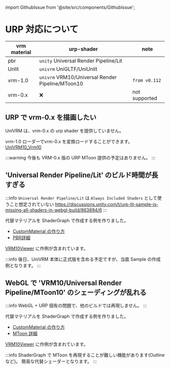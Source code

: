 import GithubIssue from '@site/src/components/GithubIssue';

# URP 対応について

| vrm material | urp-shader                                       | note          |
| ------------ | ------------------------------------------------ | ------------- |
| pbr          | `unity` Universal Render Pipeline/Lit            |               |
| Unlit        | `univrm` UniGLTF/UniUnlit                        |               |
| vrm-1.0      | `univrm` VRM10/Universal Render Pipeline/MToon10 | `from v0.112` |
| vrm-0.x      | ❌                                               | not supported |

## URP で vrm-0.x を描画したい

UniVRM は、vrm-0.x の urp shader を提供していません。

vrm-1.0 ローダーでvrm-0.x を変換ロードすることができます。
[UniVRM10_Vrm10](/api/runtime-import/UniVRM10_Vrm10)

:::warning
今後も VRM-0.x 版の URP MToon 提供の予定はありません。
:::

## 'Universal Render Pipeline/Lit' のビルド時間が長すぎる

:::info `Universal Render Pipeline/Lit` は `Always Included Shaders` として使うこと想定されていない
https://discussions.unity.com/t/urp-lit-sample-is-missing-all-shaders-in-webgl-build/863894/6
:::

<GithubIssue issue="2498" title="[urp][build] ビルドすると膨大な時間がかかるため削除" />

代替マテリアルを ShaderGraph で作成する例を作りました。

- [CustomMaterial の作り方](/api/material/make_custom_material/)
- [PBR詳細](/api/material/make_custom_material/custom_pbr/)

[VRM10Viewer](/api/sample/vrm10/VRM10Viewer/) に作例が含まれています。

:::info
後日、UniVRM 本体に正式版を含める予定ですが、当面 Sample の作成例となります。
:::

## WebGL で 'VRM10/Universal Render Pipeline/MToon10' のシェーディングが乱れる

:::info
WebGL + URP 個有の問題で、他のビルドでは再現しません。
:::

<GithubIssue issue="2548" title="Unity WebGLで動的にインポートしたvrmのShadeがおかしい" />

代替マテリアルを ShaderGraph で作成する例を作りました。

- [CustomMaterial の作り方](/api/material/make_custom_material/)
- [MToon 詳細](/api/material/make_custom_material/custom_mtoon/)

[VRM10Viewer](/api/sample/vrm10/VRM10Viewer/) に作例が含まれています。

:::info
ShaderGraph で MToon を再現することが難しい機能があります(Outlineなど)。
簡易な代替シェーダーとなります。
:::
